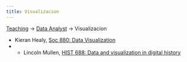 ```yaml
---
title: Visualizacion
---
```


[Teaching](../teaching.md) &rarr; [Data Analyst](../analyst.md) &rarr; Visualizacion


* Kieran Healy, [Soc 880: Data Visualization](http://socviz.github.io/soc880/)
* * Lincoln Mullen, [HIST 688: Data and visualization in digital history](http://lincolnmullen.com/courses/data-dh.2016/)

